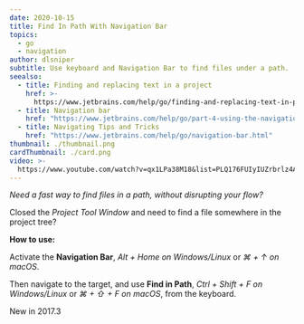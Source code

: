 ```yaml
---
date: 2020-10-15
title: Find In Path With Navigation Bar
topics:
  - go
  - navigation
author: dlsniper
subtitle: Use keyboard and Navigation Bar to find files under a path.
seealso:
  - title: Finding and replacing text in a project
    href: >-
      https://www.jetbrains.com/help/go/finding-and-replacing-text-in-project.html
  - title: Navigation bar
    href: "https://www.jetbrains.com/help/go/part-4-using-the-navigation-bar.html"
  - title: Navigating Tips and Tricks
    href: "https://www.jetbrains.com/help/go/navigation-bar.html"
thumbnail: ./thumbnail.png
cardThumbnail: ./card.png
video: >-
  https://www.youtube.com/watch?v=qx1LPa38M18&list=PLQ176FUIyIUZrbrlz4AY1V8VzBJKZyVlW&index=71
---
```


_Need a fast way to find files in a path, without disrupting your flow?_

Closed the _Project Tool Window_ and need to find a file somewhere in the project tree?

**How to use:**

Activate the **Navigation Bar**, _Alt + Home on Windows/Linux_ or _⌘ + ↑ on macOS_.

Then navigate to the target, and use **Find in Path**, _Ctrl + Shift + F on Windows/Linux_
or _⌘ + ⇧ + F on macOS_, from the keyboard.

<span class="tag is-rounded">New in 2017.3</span>
